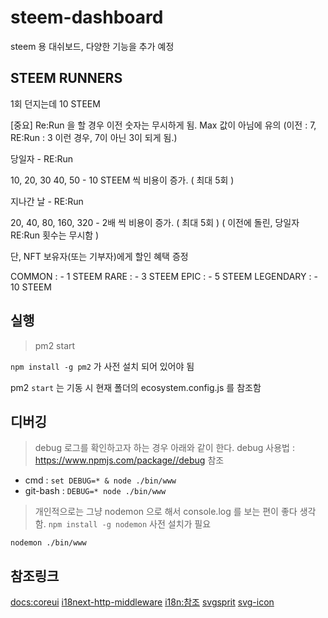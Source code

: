 # steem-dashboard

steem 용 대쉬보드, 다양한 기능을 추가 예정

## STEEM RUNNERS

1회 던지는데 10 STEEM

[중요] Re:Run 을 할 경우 이전 숫자는 무시하게 됨. Max 값이 아님에 유의
(이전 : 7, RE:Run : 3 이런 경우, 7이 아닌 3이 되게 됨.)

당일자 - RE:Run

10, 20, 30 40, 50 - 10 STEEM 씩 비용이 증가. ( 최대 5회 )

지나간 날 - RE:Run

20, 40, 80, 160, 320 - 2배 씩 비용이 증가. ( 최대 5회 )
( 이전에 돌린, 당일자 RE:Run 횟수는 무시함 )

단, NFT 보유자(또는 기부자)에게 할인 혜택 증정

COMMON : - 1 STEEM
RARE : - 3 STEEM
EPIC : - 5 STEEM
LEGENDARY : - 10 STEEM

## 실행

> pm2 start

`npm install -g pm2` 가 사전 설치 되어 있어야 됨

pm2 `start` 는 기동 시 현재 폴더의 ecosystem.config.js 를 참조함

## 디버깅

> debug 로그를 확인하고자 하는 경우 아래와 같이 한다.
> debug 사용법 : https://www.npmjs.com/package//debug 참조

- cmd : `set DEBUG=* & node ./bin/www`
- git-bash : `DEBUG=* node ./bin/www`

> 개인적으로는 그냥 nodemon 으로 해서 console.log 를 보는 편이 좋다 생각함.
> `npm install -g nodemon` 사전 설치가 필요

`nodemon ./bin/www`

## 참조링크

[docs:coreui](https://coreui.io/docs/getting-started/introduction/)
[i18next-http-middleware](https://npm.io/package/i18next-http-middleware)
[i18n:참조](https://lokalise.com/blog/node-js-i18n-express-js-localization/)
[svgsprit](https://svgsprit.es/)
[svg-icon](https://junojunho.com/front-end/svg-icon)
